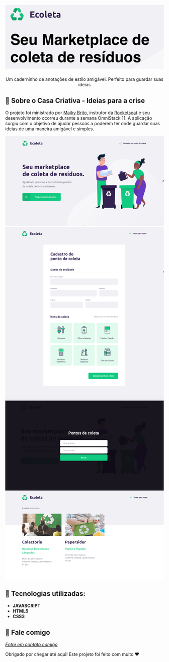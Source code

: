 
<h1 align="center">
    <img width="600" src="assets/titulo.png" />
</h1>


<p align="center">
Um caderninho de anotações de estilo amigável. Perfeito para guardar suas ideias
</p>

📌 Sobre o Casa Criativa - Ideias para a crise
------------------
O projeto foi ministrado por <a href="https://github.com/maykbrito">Maiky Brito</a>, instrutor da <a href="http://rocketseat.com.br">Rocketseat</a> e seu desenvolvimento ocorreu durante a semana OmniStack 11. A aplicação surgiu com o objetivo de ajudar pessoas a poderem ter onde guardar suas ideias de uma maneira amigável e simples. 


<img src="assets/home.png" alt="page-home">
<img src="assets/cadastro.png" alt="page-cadastro">
<img src="assets/buscar.png" alt="page-buscar">
<img src="assets/lista.png" alt="page-lista">

🔧 Tecnologias utilizadas:
------------------

- <strong>JAVASCRIPT</strong>
- <strong>HTML5</strong>
- <strong>CSS3</strong>

💬 Fale comigo
------------------
[*Entre em contato comigo*](https://www.linkedin.com/in/ivo-baptista-3712144/)

Obrigado por chegar até aqui! Este projeto foi feito com muito ❤










